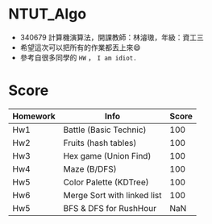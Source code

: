 # NTUT_Algo

- 340679 計算機演算法，開課教師：林濬璈，年級：資工三
- 希望這次可以把所有的作業都丟上來😄
- 參考自很多同學的 `HW` ， `I am idiot.`


# Score


| Homework | Info                   | Score |
|----------|------------------------|-------|
| Hw1      | Battle (Basic Technic) | 100   |
| Hw2      | Fruits (hash tables) | 100   |
| Hw3      | Hex game (Union Find)  | 100   |
| Hw4      | Maze (B/DFS)  | 100   |
| Hw5      | Color Palette (KDTree)  | 100   |
| Hw6      | Merge Sort with linked list  | 100   |
| Hw5      | BFS & DFS for RushHour  | NaN   |